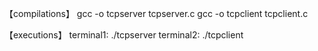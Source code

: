 【compilations】
gcc -o tcpserver tcpserver.c
gcc -o tcpclient tcpclient.c

【executions】
terminal1: ./tcpserver
terminal2: ./tcpclient

